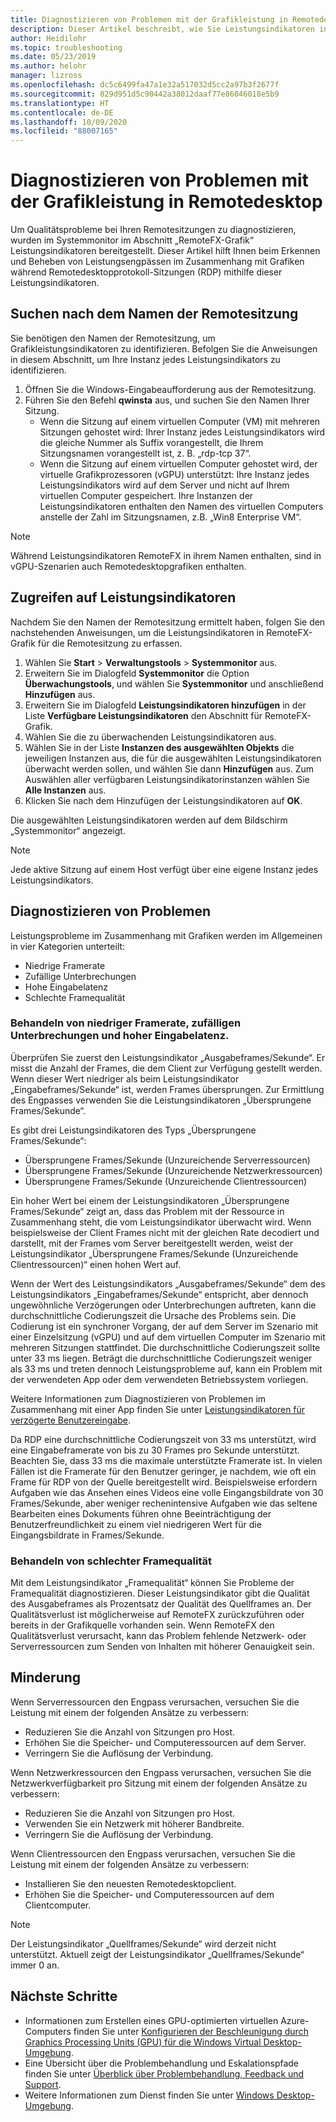 ```yaml
---
title: Diagnostizieren von Problemen mit der Grafikleistung in Remotedesktop – Azure
description: Dieser Artikel beschreibt, wie Sie Leistungsindikatoren in RemoteFX-Grafik in Remotedesktopprotokoll-Sitzungen verwenden, um Leistungsprobleme mit Grafiken in Windows Virtual Desktop zu diagnostizieren.
author: Heidilohr
ms.topic: troubleshooting
ms.date: 05/23/2019
ms.author: helohr
manager: lizross
ms.openlocfilehash: dc5c6499fa47a1e32a517032d5cc2a97b3f2677f
ms.sourcegitcommit: 829d951d5c90442a38012daaf77e86046018e5b9
ms.translationtype: HT
ms.contentlocale: de-DE
ms.lasthandoff: 10/09/2020
ms.locfileid: "88007165"
---
```

# <a name="diagnose-graphics-performance-issues-in-remote-desktop"></a>Diagnostizieren von Problemen mit der Grafikleistung in Remotedesktop

Um Qualitätsprobleme bei Ihren Remotesitzungen zu diagnostizieren, wurden im Systemmonitor im Abschnitt „RemoteFX-Grafik“ Leistungsindikatoren bereitgestellt. Dieser Artikel hilft Ihnen beim Erkennen und Beheben von Leistungsengpässen im Zusammenhang mit Grafiken während Remotedesktopprotokoll-Sitzungen (RDP) mithilfe dieser Leistungsindikatoren.

## <a name="find-your-remote-session-name"></a>Suchen nach dem Namen der Remotesitzung

Sie benötigen den Namen der Remotesitzung, um Grafikleistungsindikatoren zu identifizieren. Befolgen Sie die Anweisungen in diesem Abschnitt, um Ihre Instanz jedes Leistungsindikators zu identifizieren.

1. Öffnen Sie die Windows-Eingabeaufforderung aus der Remotesitzung.
2. Führen Sie den Befehl **qwinsta** aus, und suchen Sie den Namen Ihrer Sitzung.
    - Wenn die Sitzung auf einem virtuellen Computer (VM) mit mehreren Sitzungen gehostet wird: Ihrer Instanz jedes Leistungsindikators wird die gleiche Nummer als Suffix vorangestellt, die Ihrem Sitzungsnamen vorangestellt ist, z. B. „rdp-tcp 37“.
    - Wenn die Sitzung auf einem virtuellen Computer gehostet wird, der virtuelle Grafikprozessoren (vGPU) unterstützt: Ihre Instanz jedes Leistungsindikators wird auf dem Server und nicht auf Ihrem virtuellen Computer gespeichert. Ihre Instanzen der Leistungsindikatoren enthalten den Namen des virtuellen Computers anstelle der Zahl im Sitzungsnamen, z.B. „Win8 Enterprise VM“.

>[!NOTE]
> Während Leistungsindikatoren RemoteFX in ihrem Namen enthalten, sind in vGPU-Szenarien auch Remotedesktopgrafiken enthalten.

## <a name="access-performance-counters"></a>Zugreifen auf Leistungsindikatoren

Nachdem Sie den Namen der Remotesitzung ermittelt haben, folgen Sie den nachstehenden Anweisungen, um die Leistungsindikatoren in RemoteFX-Grafik für die Remotesitzung zu erfassen.

1. Wählen Sie **Start** > **Verwaltungstools** > **Systemmonitor** aus.
2. Erweitern Sie im Dialogfeld **Systemmonitor** die Option **Überwachungstools**, und wählen Sie **Systemmonitor** und anschließend **Hinzufügen** aus.
3. Erweitern Sie im Dialogfeld **Leistungsindikatoren hinzufügen** in der Liste **Verfügbare Leistungsindikatoren** den Abschnitt für RemoteFX-Grafik.
4. Wählen Sie die zu überwachenden Leistungsindikatoren aus.
5. Wählen Sie in der Liste **Instanzen des ausgewählten Objekts** die jeweiligen Instanzen aus, die für die ausgewählten Leistungsindikatoren überwacht werden sollen, und wählen Sie dann **Hinzufügen** aus. Zum Auswählen aller verfügbaren Leistungsindikatorinstanzen wählen Sie **Alle Instanzen** aus.
6. Klicken Sie nach dem Hinzufügen der Leistungsindikatoren auf **OK**.

Die ausgewählten Leistungsindikatoren werden auf dem Bildschirm „Systemmonitor“ angezeigt.

>[!NOTE]
>Jede aktive Sitzung auf einem Host verfügt über eine eigene Instanz jedes Leistungsindikators.

## <a name="diagnose-issues"></a>Diagnostizieren von Problemen

Leistungsprobleme im Zusammenhang mit Grafiken werden im Allgemeinen in vier Kategorien unterteilt:

- Niedrige Framerate
- Zufällige Unterbrechungen
- Hohe Eingabelatenz
- Schlechte Framequalität

### <a name="addressing-low-frame-rate-random-stalls-and-high-input-latency"></a>Behandeln von niedriger Framerate, zufälligen Unterbrechungen und hoher Eingabelatenz.

Überprüfen Sie zuerst den Leistungsindikator „Ausgabeframes/Sekunde“. Er misst die Anzahl der Frames, die dem Client zur Verfügung gestellt werden. Wenn dieser Wert niedriger als beim Leistungsindikator „Eingabeframes/Sekunde“ ist, werden Frames übersprungen. Zur Ermittlung des Engpasses verwenden Sie die Leistungsindikatoren „Übersprungene Frames/Sekunde“.

Es gibt drei Leistungsindikatoren des Typs „Übersprungene Frames/Sekunde“:

- Übersprungene Frames/Sekunde (Unzureichende Serverressourcen)
- Übersprungene Frames/Sekunde (Unzureichende Netzwerkressourcen)
- Übersprungene Frames/Sekunde (Unzureichende Clientressourcen)

Ein hoher Wert bei einem der Leistungsindikatoren „Übersprungene Frames/Sekunde“ zeigt an, dass das Problem mit der Ressource in Zusammenhang steht, die vom Leistungsindikator überwacht wird. Wenn beispielsweise der Client Frames nicht mit der gleichen Rate decodiert und darstellt, mit der Frames vom Server bereitgestellt werden, weist der Leistungsindikator „Übersprungene Frames/Sekunde (Unzureichende Clientressourcen)“ einen hohen Wert auf.

Wenn der Wert des Leistungsindikators „Ausgabeframes/Sekunde“ dem des Leistungsindikators „Eingabeframes/Sekunde“ entspricht, aber dennoch ungewöhnliche Verzögerungen oder Unterbrechungen auftreten, kann die durchschnittliche Codierungszeit die Ursache des Problems sein. Die Codierung ist ein synchroner Vorgang, der auf dem Server im Szenario mit einer Einzelsitzung (vGPU) und auf dem virtuellen Computer im Szenario mit mehreren Sitzungen stattfindet. Die durchschnittliche Codierungszeit sollte unter 33 ms liegen. Beträgt die durchschnittliche Codierungszeit weniger als 33 ms und treten dennoch Leistungsprobleme auf, kann ein Problem mit der verwendeten App oder dem verwendeten Betriebssystem vorliegen.

Weitere Informationen zum Diagnostizieren von Problemen im Zusammenhang mit einer App finden Sie unter [Leistungsindikatoren für verzögerte Benutzereingabe](/windows-server/remote/remote-desktop-services/rds-rdsh-performance-counters/).

Da RDP eine durchschnittliche Codierungszeit von 33 ms unterstützt, wird eine Eingabeframerate von bis zu 30 Frames pro Sekunde unterstützt. Beachten Sie, dass 33 ms die maximale unterstützte Framerate ist. In vielen Fällen ist die Framerate für den Benutzer geringer, je nachdem, wie oft ein Frame für RDP von der Quelle bereitgestellt wird. Beispielsweise erfordern Aufgaben wie das Ansehen eines Videos eine volle Eingangsbildrate von 30 Frames/Sekunde, aber weniger rechenintensive Aufgaben wie das seltene Bearbeiten eines Dokuments führen ohne Beeinträchtigung der Benutzerfreundlichkeit zu einem viel niedrigeren Wert für die Eingangsbildrate in Frames/Sekunde.

### <a name="addressing-poor-frame-quality"></a>Behandeln von schlechter Framequalität

Mit dem Leistungsindikator „Framequalität“ können Sie Probleme der Framequalität diagnostizieren. Dieser Leistungsindikator gibt die Qualität des Ausgabeframes als Prozentsatz der Qualität des Quellframes an. Der Qualitätsverlust ist möglicherweise auf RemoteFX zurückzuführen oder bereits in der Grafikquelle vorhanden sein. Wenn RemoteFX den Qualitätsverlust verursacht, kann das Problem fehlende Netzwerk- oder Serverressourcen zum Senden von Inhalten mit höherer Genauigkeit sein.

## <a name="mitigation"></a>Minderung

Wenn Serverressourcen den Engpass verursachen, versuchen Sie die Leistung mit einem der folgenden Ansätze zu verbessern:

- Reduzieren Sie die Anzahl von Sitzungen pro Host.
- Erhöhen Sie die Speicher- und Computeressourcen auf dem Server.
- Verringern Sie die Auflösung der Verbindung.

Wenn Netzwerkressourcen den Engpass verursachen, versuchen Sie die Netzwerkverfügbarkeit pro Sitzung mit einem der folgenden Ansätze zu verbessern:

- Reduzieren Sie die Anzahl von Sitzungen pro Host.
- Verwenden Sie ein Netzwerk mit höherer Bandbreite.
- Verringern Sie die Auflösung der Verbindung.

Wenn Clientressourcen den Engpass verursachen, versuchen Sie die Leistung mit einem der folgenden Ansätze zu verbessern:

- Installieren Sie den neuesten Remotedesktopclient.
- Erhöhen Sie die Speicher- und Computeressourcen auf dem Clientcomputer.

> [!NOTE]
> Der Leistungsindikator „Quellframes/Sekunde“ wird derzeit nicht unterstützt. Aktuell zeigt der Leistungsindikator „Quellframes/Sekunde“ immer 0 an.

## <a name="next-steps"></a>Nächste Schritte

- Informationen zum Erstellen eines GPU-optimierten virtuellen Azure-Computers finden Sie unter [Konfigurieren der Beschleunigung durch Graphics Processing Units (GPU) für die Windows Virtual Desktop-Umgebung](configure-vm-gpu.md).
- Eine Übersicht über die Problembehandlung und Eskalationspfade finden Sie unter [Überblick über Problembehandlung, Feedback und Support](troubleshoot-set-up-overview.md).
- Weitere Informationen zum Dienst finden Sie unter [Windows Desktop-Umgebung](environment-setup.md).
